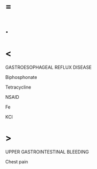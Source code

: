 # =

# .

# <

GASTROESOPHAGEAL REFLUX DISEASE

Biphosphonate

Tetracycline

NSAID

Fe

KCl

# >

UPPER GASTROINTESTINAL BLEEDING

Chest pain
